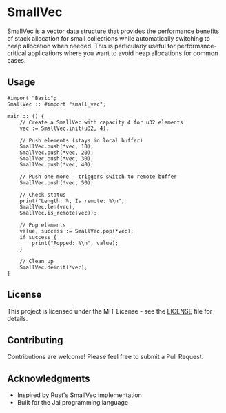 # SmallVec

SmallVec is a vector data structure that provides the performance benefits of stack allocation for small collections while automatically switching to heap allocation when needed. This is particularly useful for performance-critical applications where you want to avoid heap allocations for common cases.

## Usage

```jai
#import "Basic";
SmallVec :: #import "small_vec";

main :: () {
    // Create a SmallVec with capacity 4 for u32 elements
    vec := SmallVec.init(u32, 4);
    
    // Push elements (stays in local buffer)
    SmallVec.push(*vec, 10);
    SmallVec.push(*vec, 20);
    SmallVec.push(*vec, 30);
    SmallVec.push(*vec, 40);
    
    // Push one more - triggers switch to remote buffer
    SmallVec.push(*vec, 50);
    
    // Check status
    print("Length: %, Is remote: %\n", 
    SmallVec.len(vec), 
    SmallVec.is_remote(vec));
    
    // Pop elements
    value, success := SmallVec.pop(*vec);
    if success {
        print("Popped: %\n", value);
    }
    
    // Clean up
    SmallVec.deinit(*vec);
}
```

## License

This project is licensed under the MIT License - see the [LICENSE](LICENSE) file for details.

## Contributing

Contributions are welcome! Please feel free to submit a Pull Request.

## Acknowledgments

- Inspired by Rust's SmallVec implementation
- Built for the Jai programming language
